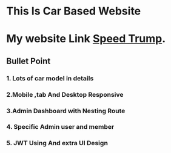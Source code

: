 # This Is Car Based Website 

# My website Link [Speed Trump](https://speed-trump.web.app).

## Bullet Point



### 1. Lots of car model in details
### 2.Mobile ,tab And Desktop Responsive
### 3.Admin Dashboard with Nesting Route
### 4. Specific Admin user and member
### 5. JWT Using And extra UI Design 
